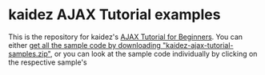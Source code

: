 # kaidez AJAX Tutorial examples

This is the repository for kaidez's <a href="http://kaidez.com/ajax-tutorial/" target="blank">AJAX Tutorial for Beginners</a>. You can either [get all the sample code by downloading "kaidez-ajax-tutorial-samples.zip"](https://github.com/kaidez/ajax-tutorial-samples/blob/master/kaidez-ajax-tutorial-samples.zip), or you can look at the sample code individually by clicking on the respective sample's <folder class=""></folder>
